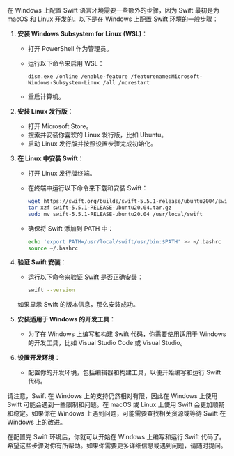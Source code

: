 在 Windows 上配置 Swift 语言环境需要一些额外的步骤，因为 Swift 最初是为 macOS 和 Linux 开发的。以下是在 Windows 上配置 Swift 环境的一般步骤：

1. **安装 Windows Subsystem for Linux (WSL)**：
   - 打开 PowerShell 作为管理员。
   - 运行以下命令来启用 WSL：

     ```
     dism.exe /online /enable-feature /featurename:Microsoft-Windows-Subsystem-Linux /all /norestart
     ```

   - 重启计算机。

2. **安装 Linux 发行版**：
   - 打开 Microsoft Store。
   - 搜索并安装你喜欢的 Linux 发行版，比如 Ubuntu。
   - 启动 Linux 发行版并按照设置步骤完成初始化。

3. **在 Linux 中安装 Swift**：
   - 打开 Linux 发行版终端。
   - 在终端中运行以下命令来下载和安装 Swift：

     ```bash
     wget https://swift.org/builds/swift-5.5.1-release/ubuntu2004/swift-5.5.1-RELEASE/swift-5.5.1-RELEASE-ubuntu20.04.tar.gz
     tar xzf swift-5.5.1-RELEASE-ubuntu20.04.tar.gz
     sudo mv swift-5.5.1-RELEASE-ubuntu20.04 /usr/local/swift
     ```

   - 确保将 Swift 添加到 PATH 中：

     ```bash
     echo 'export PATH=/usr/local/swift/usr/bin:$PATH' >> ~/.bashrc
     source ~/.bashrc
     ```

4. **验证 Swift 安装**：
   - 运行以下命令来验证 Swift 是否正确安装：

     ```bash
     swift --version
     ```

   如果显示 Swift 的版本信息，那么安装成功。

5. **安装适用于 Windows 的开发工具**：
   - 为了在 Windows 上编写和构建 Swift 代码，你需要使用适用于 Windows 的开发工具，比如 Visual Studio Code 或 Visual Studio。

6. **设置开发环境**：
   - 配置你的开发环境，包括编辑器和构建工具，以便开始编写和运行 Swift 代码。

请注意，Swift 在 Windows 上的支持仍然相对有限，因此在 Windows 上使用 Swift 可能会遇到一些限制和问题。在 macOS 或 Linux 上使用 Swift 会更加顺畅和稳定。如果你在 Windows 上遇到问题，可能需要查找相关资源或等待 Swift 在 Windows 上的改进。

在配置完 Swift 环境后，你就可以开始在 Windows 上编写和运行 Swift 代码了。希望这些步骤对你有所帮助。如果你需要更多详细信息或遇到问题，请随时提问。
